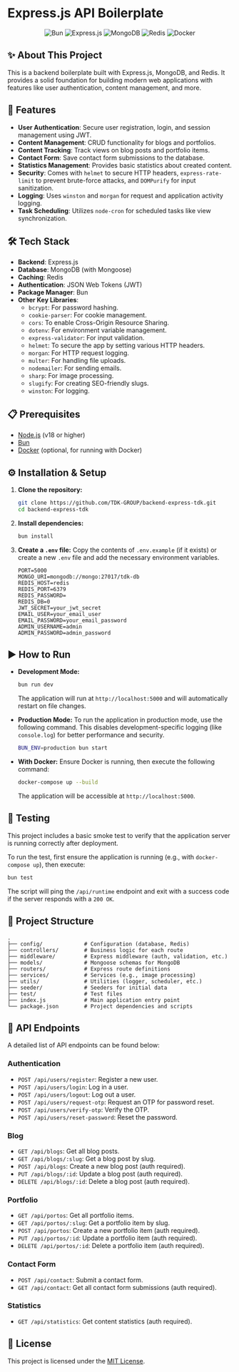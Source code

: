 # Express.js API Boilerplate

<p align="center">
  <img src="https://img.shields.io/badge/Bun-%23000000.svg?style=for-the-badge&logo=bun" alt="Bun" />
  <img src="https://img.shields.io/badge/express.js-%23404d59.svg?style=for-the-badge&logo=express" alt="Express.js" />
  <img src="https://img.shields.io/badge/MongoDB-%234ea94b.svg?style=for-the-badge&logo=mongodb" alt="MongoDB" />
  <img src="https://img.shields.io/badge/redis-%23DD0031.svg?style=for-the-badge&logo=redis" alt="Redis" />
  <img src="https://img.shields.io/badge/docker-%230db7ed.svg?style=for-the-badge&logo=docker" alt="Docker" />
</p>

## ✨ About This Project

This is a backend boilerplate built with Express.js, MongoDB, and Redis. It provides a solid foundation for building modern web applications with features like user authentication, content management, and more.

## 🚀 Features

- **User Authentication**: Secure user registration, login, and session management using JWT.
- **Content Management**: CRUD functionality for blogs and portfolios.
- **Content Tracking**: Track views on blog posts and portfolio items.
- **Contact Form**: Save contact form submissions to the database.
- **Statistics Management**: Provides basic statistics about created content.
- **Security**: Comes with `helmet` to secure HTTP headers, `express-rate-limit` to prevent brute-force attacks, and `DOMPurify` for input sanitization.
- **Logging**: Uses `winston` and `morgan` for request and application activity logging.
- **Task Scheduling**: Utilizes `node-cron` for scheduled tasks like view synchronization.

## 🛠️ Tech Stack

- **Backend**: Express.js
- **Database**: MongoDB (with Mongoose)
- **Caching**: Redis
- **Authentication**: JSON Web Tokens (JWT)
- **Package Manager**: Bun
- **Other Key Libraries**:
  - `bcrypt`: For password hashing.
  - `cookie-parser`: For cookie management.
  - `cors`: To enable Cross-Origin Resource Sharing.
  - `dotenv`: For environment variable management.
  - `express-validator`: For input validation.
  - `helmet`: To secure the app by setting various HTTP headers.
  - `morgan`: For HTTP request logging.
  - `multer`: For handling file uploads.
  - `nodemailer`: For sending emails.
  - `sharp`: For image processing.
  - `slugify`: For creating SEO-friendly slugs.
  - `winston`: For logging.

## 📋 Prerequisites

- [Node.js](https://nodejs.org/) (v18 or higher)
- [Bun](https://bun.sh/)
- [Docker](https://www.docker.com/) (optional, for running with Docker)

## ⚙️ Installation & Setup

1. **Clone the repository:**

   ```bash
   git clone https://github.com/TDK-GROUP/backend-express-tdk.git
   cd backend-express-tdk
   ```

2. **Install dependencies:**

   ```bash
   bun install
   ```

3. **Create a `.env` file:**
   Copy the contents of `.env.example` (if it exists) or create a new `.env` file and add the necessary environment variables.
   ```env
   PORT=5000
   MONGO_URI=mongodb://mongo:27017/tdk-db
   REDIS_HOST=redis
   REDIS_PORT=6379
   REDIS_PASSWORD=
   REDIS_DB=0
   JWT_SECRET=your_jwt_secret
   EMAIL_USER=your_email_user
   EMAIL_PASSWORD=your_email_password
   ADMIN_USERNAME=admin
   ADMIN_PASSWORD=admin_password
   ```

## ▶️ How to Run

- **Development Mode:**

  ```bash
  bun run dev
  ```

  The application will run at `http://localhost:5000` and will automatically restart on file changes.

- **Production Mode:**
  To run the application in production mode, use the following command. This disables development-specific logging (like `console.log`) for better performance and security.

  ```bash
  BUN_ENV=production bun start
  ```

- **With Docker:**
  Ensure Docker is running, then execute the following command:
  ```bash
  docker-compose up --build
  ```
  The application will be accessible at `http://localhost:5000`.

## 🧪 Testing

This project includes a basic smoke test to verify that the application server is running correctly after deployment.

To run the test, first ensure the application is running (e.g., with `docker-compose up`), then execute:

```bash
bun test
```

The script will ping the `/api/runtime` endpoint and exit with a success code if the server responds with a `200 OK`.

## 📂 Project Structure

```
.
├── config/             # Configuration (database, Redis)
├── controllers/        # Business logic for each route
├── middleware/         # Express middleware (auth, validation, etc.)
├── models/             # Mongoose schemas for MongoDB
├── routers/            # Express route definitions
├── services/           # Services (e.g., image processing)
├── utils/              # Utilities (logger, scheduler, etc.)
├── seeder/             # Seeders for initial data
├── test/               # Test files
├── index.js            # Main application entry point
└── package.json        # Project dependencies and scripts
```

## 🔌 API Endpoints

A detailed list of API endpoints can be found below:

### Authentication

- `POST /api/users/register`: Register a new user.
- `POST /api/users/login`: Log in a user.
- `POST /api/users/logout`: Log out a user.
- `POST /api/users/request-otp`: Request an OTP for password reset.
- `POST /api/users/verify-otp`: Verify the OTP.
- `POST /api/users/reset-password`: Reset the password.

### Blog

- `GET /api/blogs`: Get all blog posts.
- `GET /api/blogs/:slug`: Get a blog post by slug.
- `POST /api/blogs`: Create a new blog post (auth required).
- `PUT /api/blogs/:id`: Update a blog post (auth required).
- `DELETE /api/blogs/:id`: Delete a blog post (auth required).

### Portfolio

- `GET /api/portos`: Get all portfolio items.
- `GET /api/portos/:slug`: Get a portfolio item by slug.
- `POST /api/portos`: Create a new portfolio item (auth required).
- `PUT /api/portos/:id`: Update a portfolio item (auth required).
- `DELETE /api/portos/:id`: Delete a portfolio item (auth required).

### Contact Form

- `POST /api/contact`: Submit a contact form.
- `GET /api/contact`: Get all contact form submissions (auth required).

### Statistics

- `GET /api/statistics`: Get content statistics (auth required).

## 📄 License

This project is licensed under the [MIT License](LICENSE).
